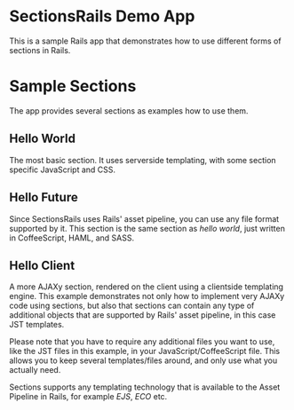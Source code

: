 # SectionsRails Demo App

This is a sample Rails app that demonstrates how to use different forms of sections in Rails.


# Sample Sections
The app provides several sections as examples how to use them. 


## Hello World
The most basic section. It uses serverside templating, with some section specific JavaScript and CSS.


## Hello Future
Since SectionsRails uses Rails' asset pipeline, you can use any file format supported by it.
This section is the same section as _hello world_, just written in CoffeeScript, HAML, and SASS.


## Hello Client
A more AJAXy section, rendered on the client using a clientside templating engine. 
This example demonstrates not only how to implement very AJAXy code using sections, 
but also that sections can contain any type of additional objects that are supported by Rails' asset pipeline,
in this case JST templates.

Please note that you have to require any additional files you want to use, like the JST files in this example, in your JavaScript/CoffeeScript file.
This allows you to keep several templates/files around, and only use what you actually need. 

Sections supports any templating technology that is available to the Asset Pipeline in Rails, for example _EJS_, _ECO_ etc.

